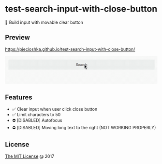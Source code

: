 # test-search-input-with-close-button

:ledger: Build input with movable clear button

## Preview

https://piecioshka.github.io/test-search-input-with-close-button/

![](./demo.gif)

## Features

* :white_check_mark: Clear input when user click close button
* :white_check_mark: Limit characters to 50
* :no_entry: [DISABLED] Autofocus
* :no_entry: [DISABLED] Moving long text to the right (NOT WORKING PROPERLY)

## License

[The MIT License](http://piecioshka.mit-license.org) @ 2017
